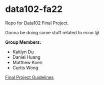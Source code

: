 # data102-fa22

Repo for Data102 Final Project.

Gonna be doing some stuff related to econ :sleepy:

__**Group Members:**__

* Kaitlyn Du
* Daniel Huang
* Matthew Koen
* Curtis Wong

[Final Project Guidelines](https://data102.org/fa22/assets/project/project_guidelines.pdf)
